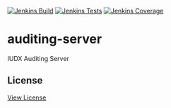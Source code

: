 [![Jenkins Build](https://img.shields.io/jenkins/build?jobUrl=https%3A%2F%2Fjenkins.iudx.io%2Fjob%2Fiudx%2520auditing-server%2520(master)%2520pipeline%2F)](https://jenkins.iudx.io/job/iudx%20auditing-server%20(master)%20pipeline/lastBuild/)
[![Jenkins Tests](https://img.shields.io/jenkins/tests?jobUrl=https%3A%2F%2Fjenkins.iudx.io%2Fjob%2Fiudx%2520auditing-server%2520(master)%2520pipeline%2F)](https://jenkins.iudx.io/job/iudx%20auditing-server%20(master)%20pipeline/lastBuild/testReport/)
[![Jenkins Coverage](https://img.shields.io/jenkins/coverage/jacoco?jobUrl=https%3A%2F%2Fjenkins.iudx.io%2Fjob%2Fiudx%2520auditing-server%2520(master)%2520pipeline%2F)](https://jenkins.iudx.io/job/iudx%20auditing-server%20(master)%20pipeline/lastBuild/jacoco/)

# auditing-server
IUDX Auditing Server

## License
[View License](./LICENSE)
